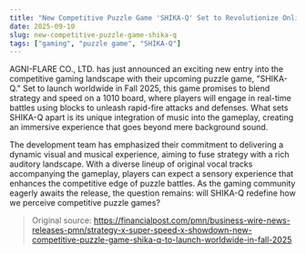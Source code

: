 ```yaml
---
title: "New Competitive Puzzle Game 'SHIKA-Q' Set to Revolutionize Online Gaming"
date: 2025-09-10
slug: new-competitive-puzzle-game-shika-q
tags: ["gaming", "puzzle game", "SHIKA-Q"]
---
```


AGNI-FLARE CO., LTD. has just announced an exciting new entry into the competitive gaming landscape with their upcoming puzzle game, "SHIKA-Q." Set to launch worldwide in Fall 2025, this game promises to blend strategy and speed on a 1010 board, where players will engage in real-time battles using blocks to unleash rapid-fire attacks and defenses. What sets SHIKA-Q apart is its unique integration of music into the gameplay, creating an immersive experience that goes beyond mere background sound.

The development team has emphasized their commitment to delivering a dynamic visual and musical experience, aiming to fuse strategy with a rich auditory landscape. With a diverse lineup of original vocal tracks accompanying the gameplay, players can expect a sensory experience that enhances the competitive edge of puzzle battles. As the gaming community eagerly awaits the release, the question remains: will SHIKA-Q redefine how we perceive competitive puzzle games?

> Original source: https://financialpost.com/pmn/business-wire-news-releases-pmn/strategy-x-super-speed-x-showdown-new-competitive-puzzle-game-shika-q-to-launch-worldwide-in-fall-2025